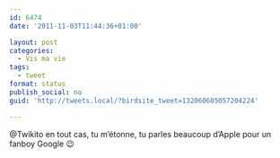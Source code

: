 ```yaml
---
id: 6474
date: '2011-11-03T11:44:36+01:00'

layout: post
categories:
  - Vis ma vie
tags:
  - tweet
format: status
publish_social: no
guid: 'http://tweets.local/?birdsite_tweet=132060605057204224'

---
```


@Twikito en tout cas, tu m’étonne, tu parles beaucoup d’Apple pour un fanboy Google 😉